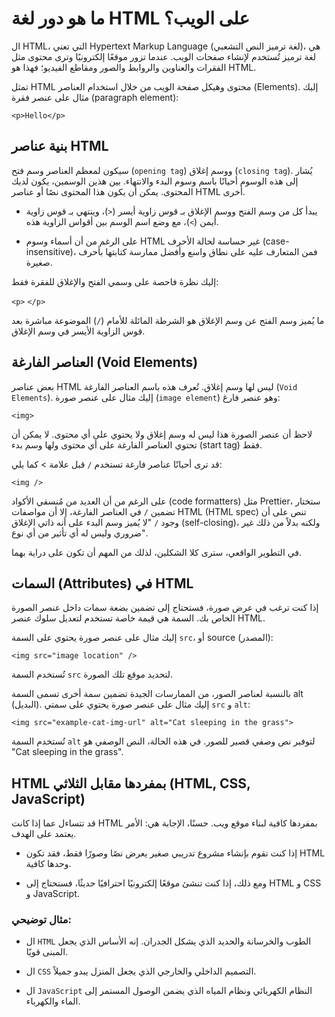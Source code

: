 # ما هو دور لغة HTML على الويب؟

ال HTML، التي تعني Hypertext Markup Language (لغة ترميز النص التشعبي)، هي لغة ترميز تُستخدم لإنشاء صفحات الويب. عندما تزور موقعًا إلكترونيًا وترى محتوى مثل الفقرات والعناوين والروابط والصور ومقاطع الفيديو؛ فهذا هو HTML.

تمثل HTML محتوى وهيكل صفحة الويب من خلال استخدام العناصر (Elements). إليك مثال على عنصر فقرة (paragraph element):

`<p>Hello</p>`

## بنية عناصر HTML

سيكون لمعظم العناصر وسم فتح (`opening tag`) ووسم إغلاق (`closing tag`). يُشار إلى هذه الوسوم أحيانًا باسم وسوم البدء والانتهاء. بين هذين الوسمين، يكون لديك المحتوى. يمكن أن يكون هذا المحتوى نصًا أو عناصر HTML أخرى.

- يبدأ كل من وسم الفتح ووسم الإغلاق بـ قوس زاوية أيسر (`<`)، وينتهي بـ قوس زاوية أيمن (`>`)، مع وضع اسم الوسم بين أقواس الزاوية هذه.

- على الرغم من أن أسماء وسوم HTML غير حساسة لحالة الأحرف (case-insensitive)، فمن المتعارف عليه على نطاق واسع وأفضل ممارسة كتابتها بأحرف صغيرة.

إليك نظرة فاحصة على وسمي الفتح والإغلاق للفقرة فقط:

`<p>`
`</p>`

ما يُميز وسم الفتح عن وسم الإغلاق هو الشرطة المائلة للأمام (`/`) الموضوعة مباشرة بعد قوس الزاوية الأيسر في وسم الإغلاق.

## العناصر الفارغة (Void Elements)

بعض عناصر HTML ليس لها وسم إغلاق. تُعرف هذه باسم العناصر الفارغة (`Void Elements`). إليك مثال على عنصر صورة (`image element`) وهو عنصر فارغ:

`<img>`

لاحظ أن عنصر الصورة هذا ليس له وسم إغلاق ولا يحتوي على أي محتوى. لا يمكن أن تحتوي العناصر الفارغة على أي محتوى ولها وسم بدء (start tag) فقط.

قد ترى أحيانًا عناصر فارغة تستخدم `/` قبل علامة > كما يلي:

`<img />`

على الرغم من أن العديد من مُنسقي الأكواد (code formatters) مثل Prettier، ستختار تضمين `/` في العناصر الفارغة، إلا أن مواصفات HTML (HTML spec) تنص على أن وجود `/` "لا يُميز وسم البدء على أنه ذاتي الإغلاق (self-closing)، ولكنه بدلاً من ذلك غير ضروري وليس له أي تأثير من أي نوع".

في التطوير الواقعي، سترى كلا الشكلين، لذلك من المهم أن تكون على دراية بهما.

## السمات (Attributes) في HTML

إذا كنت ترغب في عرض صورة، فستحتاج إلى تضمين بضعة سمات داخل عنصر الصورة الخاص بك. السمة هي قيمة خاصة تستخدم لتعديل سلوك عنصر HTML.

إليك مثال على عنصر صورة يحتوي على السمة `src`، أو source (المصدر):

`<img src="image location" />`

تُستخدم السمة `src` لتحديد موقع تلك الصورة.

بالنسبة لعناصر الصور، من الممارسات الجيدة تضمين سمة أخرى تسمى السمة alt (البديل). إليك مثال على عنصر صورة يحتوي على سمتي `src` و `alt`:

`<img src="example-cat-img-url" alt="Cat sleeping in the grass">`

تُستخدم السمة `alt` لتوفير نص وصفي قصير للصور. في هذه الحالة، النص الوصفي هو "Cat sleeping in the grass".

## HTML بمفردها مقابل الثلاثي (HTML, CSS, JavaScript)

قد تتساءل عما إذا كانت HTML بمفردها كافية لبناء موقع ويب. حسنًا، الإجابة هي: الأمر يعتمد على الهدف.

- إذا كنت تقوم بإنشاء مشروع تدريبي صغير يعرض نصًا وصورًا فقط، فقد تكون HTML وحدها كافية.

- ومع ذلك، إذا كنت تنشئ موقعًا إلكترونيًا احترافيًا حديثًا، فستحتاج إلى HTML و CSS و JavaScript.

### مثال توضيحي:

- ال `HTML` الطوب والخرسانة والحديد الذي يشكل الجدران. إنه الأساس الذي يجعل المبنى قويًا.

- ال `CSS` التصميم الداخلي والخارجي الذي يجعل المنزل يبدو جميلاً.

- ال `JavaScript` النظام الكهربائي ونظام المياه الذي يضمن الوصول المستمر إلى الماء والكهرباء.